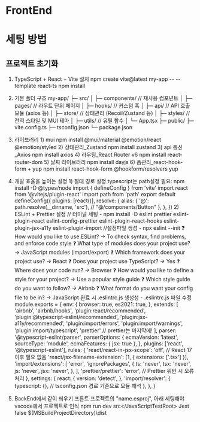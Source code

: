 # FrontEnd

# 세팅 방법

## 프로젝트 초기화
  1. TypeScript + React + Vite 설치
    npm create vite@latest my-app -- --template react-ts
    npm install

  2. 기본 폴더 구조
      my-app/
    ├─ src/
    │  ├─ components/    // 재사용 컴포넌트
    │  ├─ pages/         // 라우트 단위 페이지
    │  ├─ hooks/         // 커스텀 훅
    │  ├─ api/           // API 호출 모듈 (axios 등)
    │  ├─ store/         // 상태관리 (Recoil/Zustand 등)
    │  ├─ styles/        // 전역 스타일 및 MUI 테마
    │  ├─ utils/         // 유틸 함수
    │  └─ App.tsx
    ├─ public/
    ├─ vite.config.ts
    ├─ tsconfig.json
    └─ package.json

  3. 라이브러리
    1) mui
      npm install @mui/material @emotion/react @emotion/styled
    2) 상태관리_Zustand
      npm install zustand
    3) api 통신_Axios
      npm install axios
    4) 라우팅_React Router v6
      npm install react-router-dom
    5) 날짜 라이브러리
      npm install dayjs
    6) 폼관리_react-hook-form + yup 
      npm install react-hook-form @hookform/resolvers yup

  4. 개발 효율을 높이는 설정
    1) 절대 경로 설정
      typescript는 path설정 필요: npm install -D @types/node
      import { defineConfig } from 'vite'
      import react from '@vitejs/plugin-react'
      import path from 'path'
      export default defineConfig({
        plugins: [react()],
        resolve: {
          alias: {
            '@': path.resolve(__dirname, 'src'), // "@/components/Button"
          },
        },
      })
    2) ESLint + Prettier 설정
    // 터미널 세팅
    - npm install -D eslint prettier eslint-plugin-react eslint-config-prettier eslint-plugin-react-hooks eslint-plugin-jsx-a11y eslint-plugin-import
    //설정파일 생성
    - npx eslint --init
      ❓ How would you like to use ESLint?
      → To check syntax, find problems, and enforce code style
      ❓ What type of modules does your project use?
      → JavaScript modules (import/export)
      ❓ Which framework does your project use?
      → React
      ❓ Does your project use TypeScript?
      → Yes
      ❓ Where does your code run?
      → Browser
      ❓ How would you like to define a style for your project?
      → Use a popular style guide
      ❓ Which style guide do you want to follow?
      → Airbnb
      ❓ What format do you want your config file to be in?
      → JavaScript
      완료 시 .eslintrc.js 생성성
    - .eslintrc.js 파일 수정
      module.exports = {
      env: {
        browser: true,
        es2021: true,
      },
      extends: [
        'airbnb',
        'airbnb/hooks',
        'plugin:react/recommended',
        'plugin:@typescript-eslint/recommended',
        'plugin:jsx-a11y/recommended',
        'plugin:import/errors',
        'plugin:import/warnings',
        'plugin:import/typescript',
        'prettier' // prettier는 마지막에!
      ],
      parser: '@typescript-eslint/parser',
      parserOptions: {
        ecmaVersion: 'latest',
        sourceType: 'module',
        ecmaFeatures: { jsx: true },
      },
      plugins: ['react', '@typescript-eslint'],
      rules: {
        'react/react-in-jsx-scope': 'off', // React 17 이후 필요 없음
        'react/jsx-filename-extension': [1, { extensions: ['.tsx'] }],
        'import/extensions': [
          'error',
          'ignorePackages',
          {
            ts: 'never',
            tsx: 'never',
            js: 'never',
            jsx: 'never',
          },
        ],
        'prettier/prettier': 'error', // Prettier 위반 시 오류 처리
      },
      settings: {
        react: {
          version: 'detect',
        },
        'import/resolver': {
          typescript: {}, // tsconfig.json 경로 기준으로 모듈 해석
        },
      },
    }  

  5. BackEnd에서 같이 띄우기
    프론트 프로젝트의 "name.esproj", 아래 세팅해야 vscode에서 프로젝트로 인식
    <Project Sdk="Microsoft.VisualStudio.JavaScript.Sdk/1.0.1738743">
    <PropertyGroup>
    <StartupCommand>npm run dev</StartupCommand>
    <JavaScriptTestRoot>src\</JavaScriptTestRoot>
    <JavaScriptTestFramework>Jest</JavaScriptTestFramework>
    <!-- Allows the build (or compile) script located on package.json to run on Build -->
    <ShouldRunBuildScript>false</ShouldRunBuildScript>
    <!-- Folder where production build objects will be placed -->
    <BuildOutputFolder>$(MSBuildProjectDirectory)\dist</BuildOutputFolder>
    </PropertyGroup>
    </Project>
